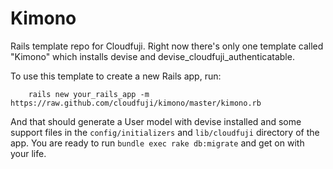 Kimono
=======

Rails template repo for Cloudfuji. Right now there's only one template called "Kimono" which installs devise and devise_cloudfuji_authenticatable.

To use this template to create a new Rails app, run:

        rails new your_rails_app -m https://raw.github.com/cloudfuji/kimono/master/kimono.rb

And that should generate a User model with devise installed and some
support files in the `config/initializers` and `lib/cloudfuji` directory
of the app. You are ready to run `bundle exec rake db:migrate` and get
on with your life.
